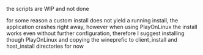 the scripts are WIP and not done

for some reason a custom install does not yield a running install, the application crashes right away,
however when using PlayOnLinux the install works even without further configuration, therefore
I suggest installing though PlayOnLinux and copying the wineprefic to client_install and host_install directories for now